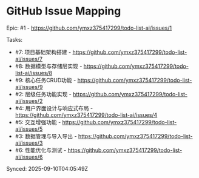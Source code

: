 # GitHub Issue Mapping

Epic: #1 - https://github.com/ymxz375417299/todo-list-ai/issues/1

Tasks:
- #7: 项目基础架构搭建 - https://github.com/ymxz375417299/todo-list-ai/issues/7
- #8: 数据模型与存储层实现 - https://github.com/ymxz375417299/todo-list-ai/issues/8
- #9: 核心任务CRUD功能 - https://github.com/ymxz375417299/todo-list-ai/issues/9
- #2: 层级任务功能实现 - https://github.com/ymxz375417299/todo-list-ai/issues/2
- #4: 用户界面设计与响应式布局 - https://github.com/ymxz375417299/todo-list-ai/issues/4
- #5: 交互增强功能 - https://github.com/ymxz375417299/todo-list-ai/issues/5
- #3: 数据管理与导入导出 - https://github.com/ymxz375417299/todo-list-ai/issues/3
- #6: 性能优化与测试 - https://github.com/ymxz375417299/todo-list-ai/issues/6

Synced: 2025-09-10T04:05:49Z
